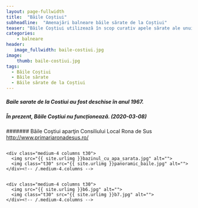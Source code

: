```yaml
---
layout: page-fullwidth
title:  "Băile Coștiui"
subheadline:  "Amenajări balneare băile sărate de la Coștiui"
teaser: "Băile Coștiui utilizează în scop curativ apele sărate ale unui lac, format prin prăbușirea unei vechi ocne de sare."
categories:
    - balneare
header:
   image_fullwidth: baile-costiui.jpg
image:
    thumb: baile-costiui.jpg  
tags:
  - Băile Coștiui
  - Băile sărate
  - Băile sărate de la Coștiui
---
```

##### Baile sarate de la Costiui au fost deschise în anul 1967.
##### În prezent, Băile Coștiui nu funcționează. (2020-03-08)
####### Băile Coştiui aparţin Consiliului Local Rona de Sus http://www.primariaronadesus.ro/
<!--more-->

<div class="row">
    <div class="medium-8 columns t30">
    <img src="{{ site.urlimg }}bazin_costiui.jpg" alt="">
    </div><!-- /.medium-8.columns -->

    <div class="medium-4 columns t30">
      <img src="{{ site.urlimg }}bazinul_cu_apa_sarata.jpg" alt="">
      <img class="t30" src="{{ site.urlimg }}panoramic_baile.jpg" alt="">
    </div><!-- /.medium-4.columns -->
</div><!-- /.row -->

<div class="row">
    <div class="medium-8 columns t30">
    <img src="{{ site.urlimg }}baile-costiui.jpg" alt="">
    </div><!-- /.medium-8.columns -->

    <div class="medium-4 columns t30">
      <img src="{{ site.urlimg }}b6.jpg" alt="">
      <img class="t30" src="{{ site.urlimg }}b7.jpg" alt="">
    </div><!-- /.medium-4.columns -->
</div><!-- /.row -->

